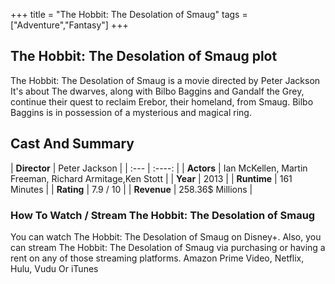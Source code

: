 +++
title = "The Hobbit: The Desolation of Smaug"
tags = ["Adventure","Fantasy"]
+++
## The Hobbit: The Desolation of Smaug plot
The Hobbit: The Desolation of Smaug is a movie directed by Peter Jackson It's about The dwarves, along with Bilbo Baggins and Gandalf the Grey, continue their quest to reclaim Erebor, their homeland, from Smaug. Bilbo Baggins is in possession of a mysterious and magical ring.
## Cast And Summary
| **Director**      | Peter Jackson |
    | :---        |    :----:   |
    |  **Actors** | Ian McKellen, Martin Freeman, Richard Armitage,Ken Stott |
    | **Year**   | 2013    |
    |  **Runtime** | 161 Minutes |
    |  **Rating** | 7.9 / 10 | 
    |  **Revenue** | 258.36$ Millions |
### How To Watch / Stream The Hobbit: The Desolation of Smaug
You can watch The Hobbit: The Desolation of Smaug on Disney+.
Also, you can stream The Hobbit: The Desolation of Smaug via purchasing or having a rent on any of those streaming platforms.
Amazon Prime Video, Netflix, Hulu, Vudu Or iTunes
